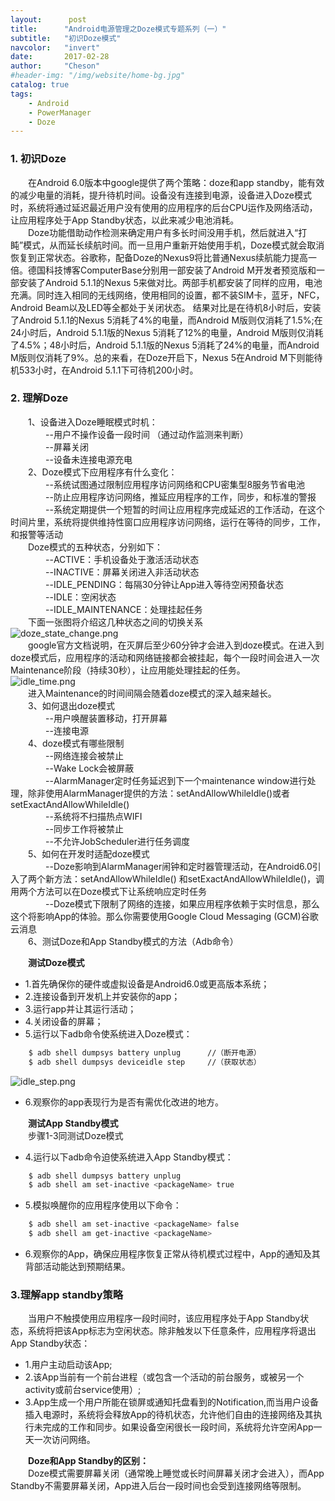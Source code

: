 ```yaml
---
layout:      post
title:      "Android电源管理之Doze模式专题系列（一）"
subtitle:   "初识Doze模式"
navcolor:   "invert"
date:       2017-02-28
author:     "Cheson"
#header-img: "/img/website/home-bg.jpg"
catalog: true
tags:
    - Android
    - PowerManager
    - Doze
---
```


### 1. 初识Doze

&emsp;&emsp;在Android 6.0版本中google提供了两个策略：doze和app standby，能有效的减少电量的消耗，提升待机时间。设备没有连接到电源，设备进入Doze模式时，系统将通过延迟最近用户没有使用的应用程序的后台CPU运作及网络活动，让应用程序处于App Standby状态，以此来减少电池消耗。    
&emsp;&emsp;Doze功能借助动作检测来确定用户有多长时间没用手机，然后就进入“打盹”模式，从而延长续航时间。而一旦用户重新开始使用手机，Doze模式就会取消恢复到正常状态。谷歌称，配备Doze的Nexus9将比普通Nexus续航能力提高一倍。德国科技博客ComputerBase分别用一部安装了Android M开发者预览版和一部安装了Android 5.1.1的Nexus 5来做对比。两部手机都安装了同样的应用，电池充满。同时连入相同的无线网络，使用相同的设置，都不装SIM卡，蓝牙，NFC，Android Beam以及LED等全都处于关闭状态。 结果对比是在待机8小时后，安装了Android 5.1.1的Nexus 5消耗了4%的电量，而Android M版则仅消耗了1.5%;在24小时后，Android 5.1.1版的Nexus 5消耗了12%的电量，Android M版则仅消耗了4.5%；48小时后，Android 5.1.1版的Nexus 5消耗了24%的电量，而Android M版则仅消耗了9%。总的来看，在Doze开启下，Nexus 5在Android M下则能待机533小时，在Android 5.1.1下可待机200小时。    

### 2. 理解Doze

&emsp;&emsp;1、设备进入Doze睡眠模式时机：     
&emsp;&emsp;&emsp;&emsp;--用户不操作设备一段时间 （通过动作监测来判断）    
&emsp;&emsp;&emsp;&emsp;--屏幕关闭    
&emsp;&emsp;&emsp;&emsp;--设备未连接电源充电    
&emsp;&emsp;2、Doze模式下应用程序有什么变化：    
&emsp;&emsp;&emsp;&emsp;--系统试图通过限制应用程序访问网络和CPU密集型8服务节省电池    
&emsp;&emsp;&emsp;&emsp;--防止应用程序访问网络，推延应用程序的工作，同步，和标准的警报    
&emsp;&emsp;&emsp;&emsp;--系统定期提供一个短暂的时间让应用程序完成延迟的工作活动，在这个时间片里，系统将提供维持性窗口应用程序访问网络，运行在等待的同步，工作，和报警等活动    
&emsp;&emsp;Doze模式的五种状态，分别如下：         
&emsp;&emsp;&emsp;&emsp;--ACTIVE：手机设备处于激活活动状态      
&emsp;&emsp;&emsp;&emsp;--INACTIVE：屏幕关闭进入非活动状态         
&emsp;&emsp;&emsp;&emsp;--IDLE_PENDING：每隔30分钟让App进入等待空闲预备状态    
&emsp;&emsp;&emsp;&emsp;--IDLE：空闲状态    
&emsp;&emsp;&emsp;&emsp;--IDLE_MAINTENANCE：处理挂起任务    
&emsp;&emsp;下面一张图将介绍这几种状态之间的切换关系    
![doze_state_change.png](https://chendongqi.github.io/blog/img/2017-02-28-pm_doze/doze_state_change.png)    
&emsp;&emsp;google官方文档说明，在灭屏后至少60分钟才会进入到doze模式。在进入到doze模式后，应用程序的活动和网络链接都会被挂起，每个一段时间会进入一次Maintenance阶段（持续30秒），让应用能处理挂起的任务。    
![idle_time.png](https://chendongqi.github.io/blog/img/2017-02-28-pm_doze/idle_time.png)     
&emsp;&emsp;进入Maintenance的时间间隔会随着doze模式的深入越来越长。    
&emsp;&emsp;3、如何退出doze模式    
&emsp;&emsp;&emsp;&emsp;--用户唤醒装置移动，打开屏幕    
&emsp;&emsp;&emsp;&emsp;--连接电源    
&emsp;&emsp;4、doze模式有哪些限制    
&emsp;&emsp;&emsp;&emsp;--网络连接会被禁止    
&emsp;&emsp;&emsp;&emsp;--Wake Lock会被屏蔽    
&emsp;&emsp;&emsp;&emsp;--AlarmManager定时任务延迟到下一个maintenance window进行处理，除非使用AlarmManager提供的方法：setAndAllowWhileIdle()或者setExactAndAllowWhileIdle()    
&emsp;&emsp;&emsp;&emsp;--系统将不扫描热点WIFI    
&emsp;&emsp;&emsp;&emsp;--同步工作将被禁止    
&emsp;&emsp;&emsp;&emsp;--不允许JobScheduler进行任务调度     
&emsp;&emsp;5、如何在开发时适配doze模式    
&emsp;&emsp;&emsp;&emsp;--Doze影响到AlarmManager闹钟和定时器管理活动，在Android6.0引入了两个新方法：setAndAllowWhileIdle() 和setExactAndAllowWhileIdle()，调用两个方法可以在Doze模式下让系统响应定时任务          
&emsp;&emsp;&emsp;&emsp;--Doze模式下限制了网络的连接，如果应用程序依赖于实时信息，那么这个将影响App的体验。那么你需要使用Google Cloud Messaging (GCM)谷歌云消息    
&emsp;&emsp;6、测试Doze和App Standby模式的方法（Adb命令）  

&emsp;&emsp;**测试Doze模式**    
+ 1.首先确保你的硬件或虚拟设备是Android6.0或更高版本系统；    
+ 2.连接设备到开发机上并安装你的app；    
+ 3.运行app并让其运行活动；    
+ 4.关闭设备的屏幕；    
+ 5.运行以下adb命令使系统进入Doze模式：    
```bash
    $ adb shell dumpsys battery unplug      //（断开电源）
    $ adb shell dumpsys deviceidle step     //（获取状态）
```    
![idle_step.png](https://chendongqi.github.io/blog/img/2017-02-28-pm_doze/idle_step.png)
+ 6.观察你的app表现行为是否有需优化改进的地方。    

&emsp;&emsp;**测试App Standby模式**    
&emsp;&emsp;步骤1-3同测试Doze模式    
+ 4.运行以下adb命令迫使系统进入App Standby模式：    
```bash
    $ adb shell dumpsys battery unplug
    $ adb shell am set-inactive <packageName> true
```
+ 5.模拟唤醒你的应用程序使用以下命令：    
```bash
    $ adb shell am set-inactive <packageName> false
    $ adb shell am get-inactive <packageName>
```
+ 6.观察你的App，确保应用程序恢复正常从待机模式过程中，App的通知及其背部活动能达到预期结果。    

### 3.理解app standby策略

&emsp;&emsp;当用户不触摸使用应用程序一段时间时，该应用程序处于App Standby状态，系统将把该App标志为空闲状态。除非触发以下任意条件，应用程序将退出App Standby状态：    
+ 1.用户主动启动该App;    
+ 2.该App当前有一个前台进程（或包含一个活动的前台服务，或被另一个activity或前台service使用）;    
+ 3.App生成一个用户所能在锁屏或通知托盘看到的Notification,而当用户设备插入电源时，系统将会释放App的待机状态，允许他们自由的连接网络及其执行未完成的工作和同步。如果设备空闲很长一段时间，系统将允许空闲App一天一次访问网络。    

&emsp;&emsp;**Doze和App Standby的区别：**    
&emsp;&emsp;Doze模式需要屏幕关闭（通常晚上睡觉或长时间屏幕关闭才会进入），而App Standby不需要屏幕关闭，App进入后台一段时间也会受到连接网络等限制。
